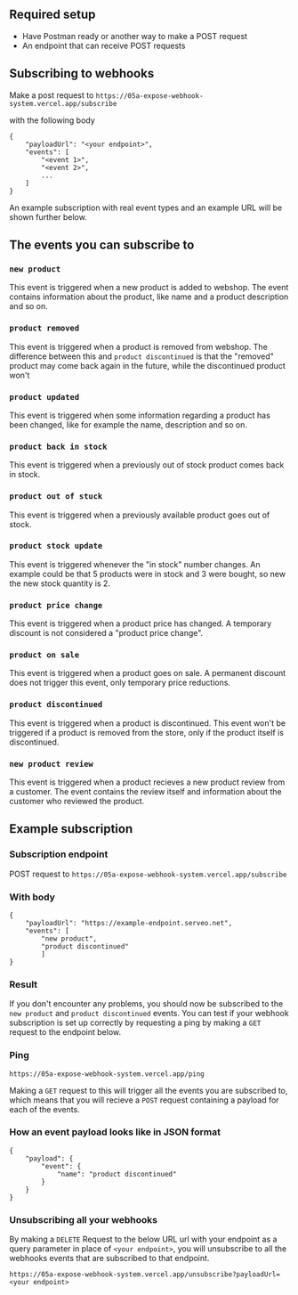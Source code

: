 ## Required setup
- Have Postman ready or another way to make a POST request
- An endpoint that can receive POST requests


## Subscribing to webhooks
Make a post request to ```https://05a-expose-webhook-system.vercel.app/subscribe```

with the following body

```
{
    "payloadUrl": "<your endpoint>",
    "events": [
        "<event 1>",
        "<event 2>",
        ...
    ]
}
```
An example subscription with real event types and an example URL will be shown further below.

## The events you can subscribe to

### ```new product```
This event is triggered when a new product is added to webshop. The event contains information about the product, like name and a product description and so on.

### ```product removed```
This event is triggered when a product is removed from webshop. The difference between this and ```product discontinued``` is that the "removed" product may come back again in the future, while the discontinued product won't

### ```product updated```
This event is triggered when some information regarding a product has been changed, like for example the name, description and so on.

### ```product back in stock```
This event is triggered when a previously out of stock product comes back in stock.

### ```product out of stuck```
This event is triggered when a previously available product goes out of stock.

### ```product stock update```
This event is triggered whenever the "in stock" number changes. An example could be that 5 products were in stock and 3 were bought, so new the new stock quantity is 2.

### ```product price change```
This event is triggered when a product price has changed. A temporary discount is not considered a "product price change".

### ```product on sale```
This event is triggered when a product goes on sale. A permanent discount does not trigger this event, only temporary price reductions.

### ```product discontinued```
This event is triggered when a product is discontinued. This event won't be triggered if a product is removed from the store, only if the product itself is discontinued.

### ```new product review```
This event is triggered when a product recieves a new product review from a customer. The event contains the review itself and information about the customer who reviewed the product.


## Example subscription

### Subscription endpoint

POST request to ```https://05a-expose-webhook-system.vercel.app/subscribe```

### With body
```
{
    "payloadUrl": "https://example-endpoint.serveo.net",
    "events": [
        "new product", 
        "product discontinued"
        ]
}
```

### Result
If you don't encounter any problems, you should now be subscribed to the ```new product``` and ```product discontinued``` events. You can test if your webhook subscription is set up correctly by requesting a ping by making a ```GET``` request to the endpoint below.

### Ping
```https://05a-expose-webhook-system.vercel.app/ping```

Making a ```GET``` request to this will trigger all the events you are subscribed to, which means that you will recieve a ```POST``` request containing a payload for each of the events.

### How an event payload looks like in JSON format
```
{
    "payload": {
        "event": {
            "name": "product discontinued"
        }
    }
}
```

### Unsubscribing all your webhooks

By making a ```DELETE``` Request to the below URL url with your endpoint as a query parameter in place of ```<your endpoint>```, you will unsubscribe to all the webhooks events that are subscribed to that endpoint.

```https://05a-expose-webhook-system.vercel.app/unsubscribe?payloadUrl=<your endpoint>```








